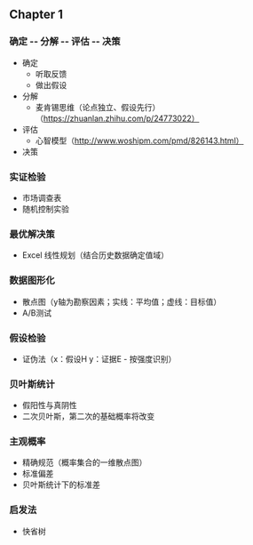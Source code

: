 ## Chapter 1
###  确定 -- 分解 -- 评估 -- 决策
- 确定
  - 听取反馈
  - 做出假设
- 分解
  - 麦肯锡思维（论点独立、假设先行）（https://zhuanlan.zhihu.com/p/24773022）
- 评估
  - 心智模型（http://www.woshipm.com/pmd/826143.html）
- 决策

### 实证检验
- 市场调查表
- 随机控制实验

### 最优解决策
- Excel 线性规划（结合历史数据确定值域）

### 数据图形化
- 散点图（y轴为勘察因素；实线：平均值；虚线：目标值）
- A/B测试

### 假设检验
- 证伪法（x：假设H y：证据E - 按强度识别）

### 贝叶斯统计
- 假阳性与真阴性
- 二次贝叶斯，第二次的基础概率将改变

### 主观概率
- 精确规范（概率集合的一维散点图）
- 标准偏差
- 贝叶斯统计下的标准差

### 启发法
- 快省树
